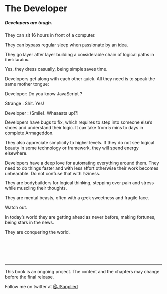 # The Developer

##### Developers are tough.

They can sit 16 hours in front of a computer. 

They can bypass regular sleep when passionate by an idea. 

They go layer after layer building a considerable chain of logical paths in their brains. 

Yes, they dress casually, being simple saves time.  

Developers get along with each other quick. All they need is to speak the same mother tongue: 

Developer: Do you know JavaScript ? 

Strange : Shit. Yes! 

Developer : (Smile). Whaaaats up!?!

Developers have bugs to fix, which requires to step into someone else’s shoes and understand their logic. It can take from 5 mins to days in complete Armageddon. 

They also appreciate simplicity to higher levels. If they do not see logical beauty in some technology or framework,  they will spend energy elsewhere. 

Developers have a deep love for automating everything around them. They need to do things faster and with less effort otherwise their work becomes unbearable. Do not confuse that with laziness.

They are bodybuilders for logical thinking, stepping over pain and stress while muscling their thoughts. 

They are mental beasts, often with a geek sweetness and fragile face. 

Watch out. 

In today’s world they are getting ahead as never before, making fortunes, being stars in the news. 

They are conquering the world. 
 
<br />
<br />
<br />
<br />

***
 
This book is an ongoing project. The content and the chapters may change before the final release.

Follow me on twitter at [@JSapplied](https://twitter.com/JSapplied) 










